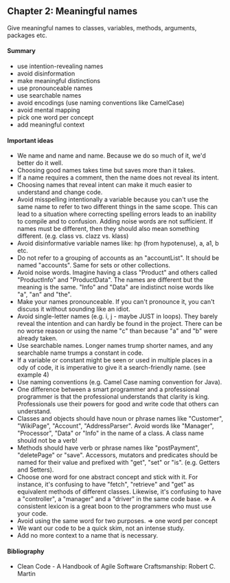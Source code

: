 ## Chapter 2: Meaningful names
Give meaningful names to classes, variables, methods, arguments, packages etc.

#### Summary
- use intention-revealing names
- avoid disinformation
- make meaningful distinctions
- use pronounceable names
- use searchable names
- avoid encodings (use naming conventions like CamelCase)
- avoid mental mapping
- pick one word per concept
- add meaningful context

#### Important ideas
- We name and name and name. Because we do so much of it, we'd better do it well.
- Choosing good names takes time but saves more than it takes.
- If a name requires a comment, then the name does not reveal its intent.
- Choosing names that reveal intent can make it much easier to understand and change code.
- Avoid misspelling intentionally a variable because you can't use the same name to refer to two different things in the
 same scope. This can lead to a situation where correcting spelling errors leads to an inability to compile and to 
 confusion. Adding noise words are not sufficient. If names must be different, then they should also mean something 
 different. (e.g. class vs. clazz vs. klass)
- Avoid disinformative variable names like: hp (from hypotenuse), a, a1, b etc.
- Do not refer to a grouping of accounts as an "accountList". It should be named "accounts". Same for sets or other 
collections.
- Avoid noise words. Imagine having a class "Product" and others called "ProductInfo" and "ProductData". The names are
different but the meaning is the same. "Info" and "Data" are indistinct noise words like "a", "an" and "the".
- Make your names pronounceable. If you can't pronounce it, you can't discuss it without sounding like an idiot.
- Avoid single-letter names (e.g. i, j - maybe JUST in loops). They barely reveal the intention and can hardly be found
 in the project. There can be no worse reason or using the name "c" than because "a" and "b" were already taken.
- Use searchable names. Longer names trump shorter names, and any searchable name trumps a constant in code.
- If a variable or constant might be seen or used in multiple places in a ody of code, it is imperative to give it a 
search-friendly name. (see example 4)
- Use naming conventions (e.g. Camel Case naming convention for Java).
- One difference between a smart programmer and a professional programmer is that the professional understands that
clarity is king. Professionals use their powers for good and write code that others can understand.
- Classes and objects should have noun or phrase names like "Customer", "WikiPage", "Account", "AddressParser". Avoid 
words like "Manager", "Processor", "Data" or "Info" in the name of a class. A class name should not be a verb!
- Methods should have verb or phrase names like "postPayment", "deletePage" or "save". Accessors, mutators and 
predicates should be named for their value and prefixed with "get", "set" or "is". (e.g. Getters and Setters).
- Choose one word for one abstract concept and stick with it.  For instance, it's confusing to have "fetch", "retrieve" 
and "get" as equivalent methods of different classes. Likewise, it's confusing to have a "controller", a "manager" and a
"driver" in the same code base. => A consistent lexicon is a great boon to the programmers who must use your code.
- Avoid using the same word for two purposes. => one word per concept
- We want our code to be a quick skim, not an intense study.
- Add no more context to a name that is necessary.


#### Bibliography
- Clean Code - A Handbook of Agile Software Craftsmanship: Robert C. Martin
